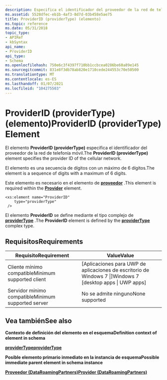 ```yaml
---
description: Especifica el identificador del proveedor de la red de telefonía móvil.
ms.assetid: 5528dfec-eb1b-4af3-8d7d-03b458e5ae75
title: ProviderID (providerType) (elemento)
ms.topic: reference
ms.date: 05/31/2018
topic_type:
- APIRef
- kbSyntax
api_name:
- ProviderID
api_type:
- Schema
ms.openlocfilehash: 750e6c3f4397f710bb1ccbcea0286be68a89e145
ms.sourcegitcommit: 831e8f3db78ab820e1710cede244553c70e50500
ms.translationtype: MT
ms.contentlocale: es-ES
ms.lasthandoff: 01/07/2021
ms.locfileid: "104275503"
---
```

# <a name="providerid-providertype-element"></a><span data-ttu-id="a53d3-103">ProviderID (providerType) (elemento)</span><span class="sxs-lookup"><span data-stu-id="a53d3-103">ProviderID (providerType) Element</span></span>

<span data-ttu-id="a53d3-104">El elemento **ProviderID (providerType)** especifica el identificador del proveedor de la red de telefonía móvil.</span><span class="sxs-lookup"><span data-stu-id="a53d3-104">The **ProviderID (providerType)** element specifies the provider ID of the cellular network.</span></span>

<span data-ttu-id="a53d3-105">El elemento es una secuencia de dígitos con un máximo de 6 dígitos.</span><span class="sxs-lookup"><span data-stu-id="a53d3-105">The element is a sequence of digits with a maximum of 6 digits.</span></span>

<span data-ttu-id="a53d3-106">Este elemento es necesario en el elemento de [**proveedor**](schema-provider-dataroamingpartners-element.md) .</span><span class="sxs-lookup"><span data-stu-id="a53d3-106">This element is required within the [**Provider**](schema-provider-dataroamingpartners-element.md) element.</span></span>

``` syntax
<xs:element name="ProviderID"
    type="providerType"
 />
```

<span data-ttu-id="a53d3-107">El elemento **ProviderID** se define mediante el tipo complejo de [**providerType**](schema-providertype-complextype.md) .</span><span class="sxs-lookup"><span data-stu-id="a53d3-107">The **ProviderID** element is defined by the [**providerType**](schema-providertype-complextype.md) complex type.</span></span>

## <a name="requirements"></a><span data-ttu-id="a53d3-108">Requisitos</span><span class="sxs-lookup"><span data-stu-id="a53d3-108">Requirements</span></span>



| <span data-ttu-id="a53d3-109">Requisito</span><span class="sxs-lookup"><span data-stu-id="a53d3-109">Requirement</span></span> | <span data-ttu-id="a53d3-110">Value</span><span class="sxs-lookup"><span data-stu-id="a53d3-110">Value</span></span> |
|-------------------------------------|---------------------------------------------------|
| <span data-ttu-id="a53d3-111">Cliente mínimo compatible</span><span class="sxs-lookup"><span data-stu-id="a53d3-111">Minimum supported client</span></span><br/> | <span data-ttu-id="a53d3-112">\[Aplicaciones para UWP de aplicaciones de escritorio de Windows 7 \|\]</span><span class="sxs-lookup"><span data-stu-id="a53d3-112">Windows 7 \[desktop apps \| UWP apps\]</span></span><br/> |
| <span data-ttu-id="a53d3-113">Servidor mínimo compatible</span><span class="sxs-lookup"><span data-stu-id="a53d3-113">Minimum supported server</span></span><br/> | <span data-ttu-id="a53d3-114">No se admite ninguno</span><span class="sxs-lookup"><span data-stu-id="a53d3-114">None supported</span></span><br/>                         |



## <a name="see-also"></a><span data-ttu-id="a53d3-115">Vea también</span><span class="sxs-lookup"><span data-stu-id="a53d3-115">See also</span></span>

<dl> <dt>

<span data-ttu-id="a53d3-116">**Contexto de definición del elemento en el esquema**</span><span class="sxs-lookup"><span data-stu-id="a53d3-116">**Definition context of element in schema**</span></span>
</dt> <dt>

[<span data-ttu-id="a53d3-117">**providerType**</span><span class="sxs-lookup"><span data-stu-id="a53d3-117">**providerType**</span></span>](schema-providertype-complextype.md)
</dt> <dt>

<span data-ttu-id="a53d3-118">**Posible elemento primario inmediato en la instancia de esquema**</span><span class="sxs-lookup"><span data-stu-id="a53d3-118">**Possible immediate parent element in schema instance**</span></span>
</dt> <dt>

[<span data-ttu-id="a53d3-119">**Proveedor (DataRoamingPartners)**</span><span class="sxs-lookup"><span data-stu-id="a53d3-119">**Provider (DataRoamingPartners)**</span></span>](schema-provider-dataroamingpartners-element.md)
</dt> </dl>

 

 




